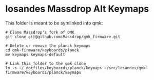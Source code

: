 # losandes Massdrop Alt Keymaps

This folder is meant to be symlinked into qmk:

```Shell
# Clone Massdrop's fork of QMK
git clone git@github.com:Massdrop/qmk_firmware.git

# Delete or remove the planck keymaps
cd qmk-firmware/keyboards/planck
mv keymaps keymaps-default

# Link this folder to the qmk clone
ln -s ~/.dotfiles/keyboards/planck/keymaps ~/src/losandes/qmk-firmware/keyboards/planck/keymaps
```
